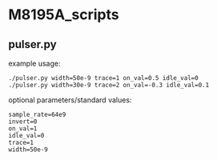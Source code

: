 # M8195A_scripts

## pulser.py

example usage:
```
./pulser.py width=50e-9 trace=1 on_val=0.5 idle_val=0
./pulser.py width=30e-9 trace=2 on_val=-0.3 idle_val=0.1
```

optional parameters/standard values:
```
sample_rate=64e9
invert=0
on_val=1
idle_val=0
trace=1
width=50e-9
```


